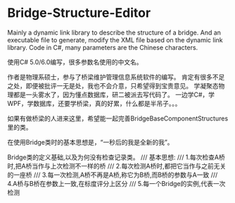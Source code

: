 # Bridge-Structure-Editor
Mainly a dynamic link library to describe the structure of a bridge. 
And an executable file to generate, modify the XML file based on the dynamic link library.
Code in C#, many parameters are the Chinese characters.

使用C# 5.0/6.0编写，很多参数名使用的中文名。

作者是物理系硕士，参与了桥梁维护管理信息系统软件的编写。
肯定有很多不足之处，即便被批评一无是处，我也不会介意，只希望得到宝贵意见。
学凝聚态物理都是一头雾水了，因为懂点数据库，研二被派去写代码了。
一边学C#，学WPF，学数据库，还要学桥梁，真的好累，什么都是半吊子。。。

如果有做桥梁的人进来这里，希望能一起完善BridgeBaseComponentStructures里的类。

在使用Bridge类时的基本思想是，“一秒后的我是全新的我”。

Bridge类的定义基础,以及为何没有检查记录类。
    /// 基本思想:
    /// 1.每次检查A桥时,把A桥当作与上次检测不一样的桥
    /// 2.每次检测A桥时,都把它当作与之前无关的一座桥
    /// 3.每一次检测,A桥不再是A桥,称它为B桥,而B桥的参数与A一致
    /// 4.A桥与B桥在参数上一致,在标度评分上区分
    /// 5.每一个Bridge的实例,代表一次检测
	
